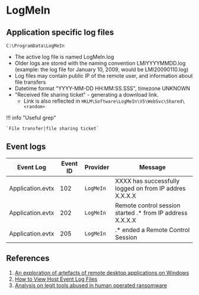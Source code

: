 # LogMeIn

## Application specific log files

`C:\ProgramData\LogMeIn`

* The active log file is named LogMeIn.log
* Older logs are stored with the naming convention LMIYYYYMMDD.log (example: the log file for January 10, 2009, would be LMI20090110.log)
* Log files may contain public IP of the remote user, and information about file transfers
* Datetime format "YYYY-MM-DD HH:MM:SS.SSS", timezone UNKNOWN
* "Received file sharing ticket" - generating a download link. 
    * Link is also reflected in `HKLM\Software\LogMeIn\V5\WebSvc\Shared\<random>`

!!! info "Useful grep"

    `File transfer|file sharing ticket`

## Event logs

|Event Log | Event ID | Provider | Message
|-|-|-|-
|Application.evtx|102|`LogMeIn`| XXXX has successfully logged on from IP addres X.X.X.X
|Application.evtx|202|`LogMeIn`| Remote control session started .* from IP address X.X.X.X
|Application.evtx|205|`LogMeIn`| .* ended a Remote Control Session

## References

1. [An exploration of artefacts of remote desktop applications on Windows](https://ro.ecu.edu.au/cgi/viewcontent.cgi?article=1166&context=adf)
1. [How to View Host Event Log Files](https://support.logmeininc.com/pro/help/how-to-view-logmein-event-log-files-logmein-t-host-preferences-log)
1. [Analysis on legit tools abused in human operated ransomware](https://jsac.jpcert.or.jp/archive/2023/pdf/JSAC2023_1_1_yamashige-nakatani-tanaka_en.pdf)